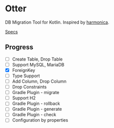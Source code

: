# Otter

DB Migration Tool for Kotlin. Inspired by [harmonica](https://github.com/KenjiOhtsuka/harmonica).

[Specs](https://www.notion.so/goodgoodman/Otter-9dd4f8307c27415a8d7d2ccf2dee2768)

## Progress

- [ ] Create Table, Drop Table
- [ ] Support MySQL, MariaDB
- [X] ForeignKey
- [ ] Type Support
- [ ] Add Column, Drop Column
- [ ] Drop Constraints
- [ ] Gradle Plugin - migrate
- [ ] Support H2
- [ ] Gradle Plugin - rollback
- [ ] Gradle Plugin - generate
- [ ] Gradle Plugin - check
- [ ] Configuration by properties
